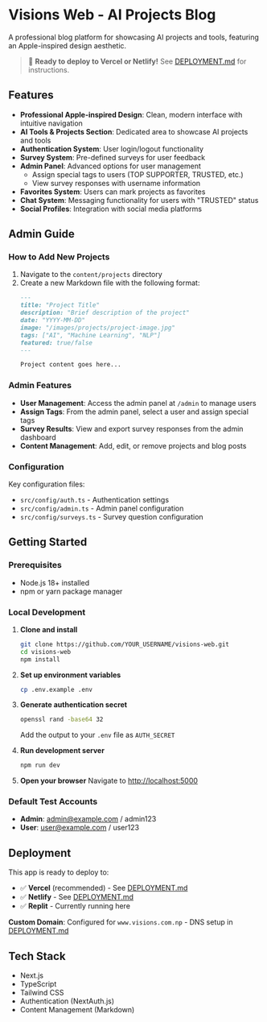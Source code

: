 # Visions Web - AI Projects Blog

A professional blog platform for showcasing AI projects and tools, featuring an Apple-inspired design aesthetic.

> 🚀 **Ready to deploy to Vercel or Netlify!** See [DEPLOYMENT.md](./DEPLOYMENT.md) for instructions.

## Features

- **Professional Apple-inspired Design**: Clean, modern interface with intuitive navigation
- **AI Tools & Projects Section**: Dedicated area to showcase AI projects and tools
- **Authentication System**: User login/logout functionality
- **Survey System**: Pre-defined surveys for user feedback
- **Admin Panel**: Advanced options for user management
  - Assign special tags to users (TOP SUPPORTER, TRUSTED, etc.)
  - View survey responses with username information
- **Favorites System**: Users can mark projects as favorites
- **Chat System**: Messaging functionality for users with "TRUSTED" status
- **Social Profiles**: Integration with social media platforms

## Admin Guide

### How to Add New Projects

1. Navigate to the `content/projects` directory
2. Create a new Markdown file with the following format:
   ```md
   ---
   title: "Project Title"
   description: "Brief description of the project"
   date: "YYYY-MM-DD"
   image: "/images/projects/project-image.jpg"
   tags: ["AI", "Machine Learning", "NLP"]
   featured: true/false
   ---

   Project content goes here...
   ```

### Admin Features

- **User Management**: Access the admin panel at `/admin` to manage users
- **Assign Tags**: From the admin panel, select a user and assign special tags
- **Survey Results**: View and export survey responses from the admin dashboard
- **Content Management**: Add, edit, or remove projects and blog posts

### Configuration

Key configuration files:
- `src/config/auth.ts` - Authentication settings
- `src/config/admin.ts` - Admin panel configuration
- `src/config/surveys.ts` - Survey question configuration

## Getting Started

### Prerequisites
- Node.js 18+ installed
- npm or yarn package manager

### Local Development

1. **Clone and install**
   ```bash
   git clone https://github.com/YOUR_USERNAME/visions-web.git
   cd visions-web
   npm install
   ```

2. **Set up environment variables**
   ```bash
   cp .env.example .env
   ```
   
3. **Generate authentication secret**
   ```bash
   openssl rand -base64 32
   ```
   Add the output to your `.env` file as `AUTH_SECRET`

4. **Run development server**
   ```bash
   npm run dev
   ```

5. **Open your browser**
   Navigate to [http://localhost:5000](http://localhost:5000)

### Default Test Accounts
- **Admin**: admin@example.com / admin123
- **User**: user@example.com / user123

## Deployment

This app is ready to deploy to:
- ✅ **Vercel** (recommended) - See [DEPLOYMENT.md](./DEPLOYMENT.md)
- ✅ **Netlify** - See [DEPLOYMENT.md](./DEPLOYMENT.md)  
- ✅ **Replit** - Currently running here

**Custom Domain**: Configured for `www.visions.com.np` - DNS setup in [DEPLOYMENT.md](./DEPLOYMENT.md)

## Tech Stack

- Next.js
- TypeScript
- Tailwind CSS
- Authentication (NextAuth.js)
- Content Management (Markdown)
